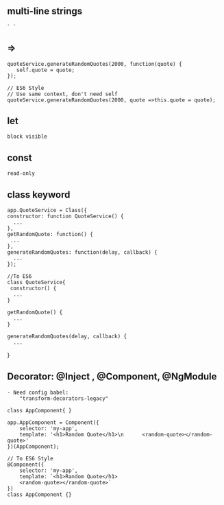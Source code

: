 ## multi-line strings
    ` `
## =>
    quoteService.generateRandomQuotes(2000, function(quote) {
       self.quote = quote;
    });

    // ES6 Style
    // Use same context, don't need self
    quoteService.generateRandomQuotes(2000, quote =>this.quote = quote);

## let 
    block visible

## const
    read-only

## class keyword
    app.QuoteService = Class({
    constructor: function QuoteService() {
      ...
    },
    getRandomQuote: function() {
     ...
    },
    generateRandomQuotes: function(delay, callback) {
      ...
    });

    //To ES6
    class QuoteService{
     constructor() {
      ...
    }

    getRandomQuote() {
      ...
    }

    generateRandomQuotes(delay, callback) {
      ...
  }

## Decorator:  @Inject , @Component, @NgModule
    - Need config babel:
        "transform-decorators-legacy"

    class AppComponent{ }

    app.AppComponent = Component({
        selector: 'my-app',
        template: '<h1>Random Quote</h1>\n      <random-quote></random-quote>'
    })(AppComponent);

    // To ES6 Style
    @Component({
        selector: 'my-app',
        template: `<h1>Random Quote</h1>
        <random-quote></random-quote>`
    })
    class AppComponent {}

